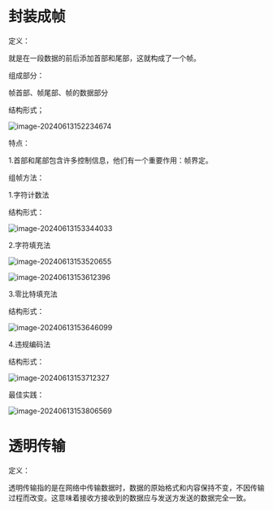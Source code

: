 # 封装成帧

定义：

就是在一段数据的前后添加首部和尾部，这就构成了一个帧。

组成部分：

帧首部、帧尾部、帧的数据部分

结构形式；

![image-20240613152234674](../TyporaImage/image-20240613152234674.png)

特点：

1.首部和尾部包含许多控制信息，他们有一个重要作用：帧界定。



组帧方法：

1.字符计数法

结构形式：

![image-20240613153344033](../TyporaImage/image-20240613153344033.png)

2.字符填充法

![image-20240613153520655](../TyporaImage/image-20240613153520655.png)

![image-20240613153612396](../TyporaImage/image-20240613153612396.png)

3.零比特填充法

结构形式：

![image-20240613153646099](../TyporaImage/image-20240613153646099.png)

4.违规编码法

结构形式：

![image-20240613153712327](../TyporaImage/image-20240613153712327.png)

最佳实践：

![image-20240613153806569](../TyporaImage/image-20240613153806569.png)



# 透明传输

定义：

透明传输指的是在网络中传输数据时，数据的原始格式和内容保持不变，不因传输过程而改变。这意味着接收方接收到的数据应与发送方发送的数据完全一致。